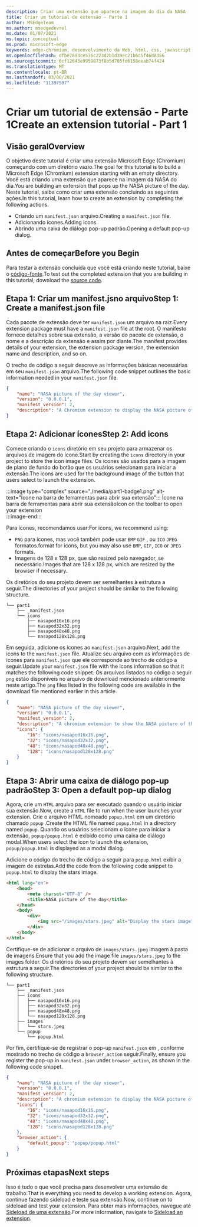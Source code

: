 ```yaml
---
description: Criar uma extensão que aparece na imagem do dia da NASA
title: Criar um tutorial de extensão - Parte 1
author: MSEdgeTeam
ms.author: msedgedevrel
ms.date: 01/07/2021
ms.topic: conceptual
ms.prod: microsoft-edge
keywords: edge-chromium, desenvolvimento da Web, html, css, javascript, desenvolvedor, extensões
ms.openlocfilehash: dfbe7893ce576c223d2b1d39ec21b6c5f46d8356
ms.sourcegitcommit: 6cf12643e9959873f8b5d785fd6158eeab74f424
ms.translationtype: MT
ms.contentlocale: pt-BR
ms.lasthandoff: 03/06/2021
ms.locfileid: "11397507"
---
```

# <a name="create-an-extension-tutorial---part-1"></a><span data-ttu-id="8fd1f-104">Criar um tutorial de extensão - Parte 1</span><span class="sxs-lookup"><span data-stu-id="8fd1f-104">Create an extension tutorial - Part 1</span></span>  

## <a name="overview"></a><span data-ttu-id="8fd1f-105">Visão geral</span><span class="sxs-lookup"><span data-stu-id="8fd1f-105">Overview</span></span>  

<span data-ttu-id="8fd1f-106">O objetivo deste tutorial é criar uma extensão Microsoft Edge (Chromium) começando com um diretório vazio.</span><span class="sxs-lookup"><span data-stu-id="8fd1f-106">The goal for this tutorial is to build a Microsoft Edge (Chromium) extension starting with an empty directory.</span></span>  <span data-ttu-id="8fd1f-107">Você está criando uma extensão que aparece na imagem da NASA do dia.</span><span class="sxs-lookup"><span data-stu-id="8fd1f-107">You are building an extension that pops up the NASA picture of the day.</span></span> <span data-ttu-id="8fd1f-108">Neste tutorial, saiba como criar uma extensão concluindo as seguintes ações.</span><span class="sxs-lookup"><span data-stu-id="8fd1f-108">In this tutorial, learn how to create an extension by completing the following actions.</span></span>  

*   <span data-ttu-id="8fd1f-109">Criando um `manifest.json` arquivo.</span><span class="sxs-lookup"><span data-stu-id="8fd1f-109">Creating a `manifest.json` file.</span></span>  
*   <span data-ttu-id="8fd1f-110">Adicionando ícones.</span><span class="sxs-lookup"><span data-stu-id="8fd1f-110">Adding icons.</span></span>  
*   <span data-ttu-id="8fd1f-111">Abrindo uma caixa de diálogo pop-up padrão.</span><span class="sxs-lookup"><span data-stu-id="8fd1f-111">Opening a default pop-up dialog.</span></span>  

## <a name="before-you-begin"></a><span data-ttu-id="8fd1f-112">Antes de começar</span><span class="sxs-lookup"><span data-stu-id="8fd1f-112">Before you Begin</span></span>

<span data-ttu-id="8fd1f-113">Para testar a extensão concluída que você está criando neste tutorial, baixe o [código-fonte][ArchiveExtensionGettingStartedPart1].</span><span class="sxs-lookup"><span data-stu-id="8fd1f-113">To test out the completed extension that you are building in this tutorial, download the [source code][ArchiveExtensionGettingStartedPart1].</span></span>  

## <a name="step-1-create-a-manifestjson-file"></a><span data-ttu-id="8fd1f-114">Etapa 1: Criar um manifest.jsno arquivo</span><span class="sxs-lookup"><span data-stu-id="8fd1f-114">Step 1: Create a manifest.json file</span></span>

<span data-ttu-id="8fd1f-115">Cada pacote de extensão deve ter `manifest.json` um arquivo na raiz.</span><span class="sxs-lookup"><span data-stu-id="8fd1f-115">Every extension package must have a `manifest.json` file at the root.</span></span>  <span data-ttu-id="8fd1f-116">O manifesto fornece detalhes sobre sua extensão, a versão do pacote de extensão, o nome e a descrição da extensão e assim por diante.</span><span class="sxs-lookup"><span data-stu-id="8fd1f-116">The manifest provides details of your extension, the extension package version, the extension name and description, and so on.</span></span>  

<span data-ttu-id="8fd1f-117">O trecho de código a seguir descreve as informações básicas necessárias em seu `manifest.json` arquivo.</span><span class="sxs-lookup"><span data-stu-id="8fd1f-117">The following code snippet outlines the basic information needed in your `manifest.json` file.</span></span>  

```json
{
    "name": "NASA picture of the day viewer",
    "version": "0.0.0.1",
    "manifest_version": 2,
    "description": "A Chromium extension to display the NASA picture of the day."
}
```  

## <a name="step-2-add-icons"></a><span data-ttu-id="8fd1f-118">Etapa 2: Adicionar ícones</span><span class="sxs-lookup"><span data-stu-id="8fd1f-118">Step 2: Add icons</span></span>  

<span data-ttu-id="8fd1f-119">Comece criando o `icons` diretório em seu projeto para armazenar os arquivos de imagem do ícone.</span><span class="sxs-lookup"><span data-stu-id="8fd1f-119">Start by creating the `icons` directory in your project to store the icon image files.</span></span>  <span data-ttu-id="8fd1f-120">Os ícones são usados para a imagem de plano de fundo do botão que os usuários selecionam para iniciar a extensão.</span><span class="sxs-lookup"><span data-stu-id="8fd1f-120">The icons are used for the background image of the button that users select to launch the extension.</span></span>  

:::image type="complex" source="./media/part1-badge1.png" alt-text="Ícone na barra de ferramentas para abrir sua extensão":::
   <span data-ttu-id="8fd1f-122">Ícone na barra de ferramentas para abrir sua extensão</span><span class="sxs-lookup"><span data-stu-id="8fd1f-122">Icon on the toolbar to open your extension</span></span>  
:::image-end:::  

<span data-ttu-id="8fd1f-123">Para ícones, recomendamos usar:</span><span class="sxs-lookup"><span data-stu-id="8fd1f-123">For icons, we recommend using:</span></span> 
*   `PNG` <span data-ttu-id="8fd1f-124">para ícones, mas você também pode usar `BMP` `GIF` , ou `ICO` `JPEG` formatos.</span><span class="sxs-lookup"><span data-stu-id="8fd1f-124">format for icons, but you may also use `BMP`, `GIF`, `ICO` or `JPEG` formats.</span></span>  
*   <span data-ttu-id="8fd1f-125">Imagens de 128 x 128 px, que são resized pelo navegador, se necessário.</span><span class="sxs-lookup"><span data-stu-id="8fd1f-125">Images that are 128 x 128 px, which are resized by the browser if necessary.</span></span>  

<span data-ttu-id="8fd1f-126">Os diretórios do seu projeto devem ser semelhantes à estrutura a seguir.</span><span class="sxs-lookup"><span data-stu-id="8fd1f-126">The directories of your project should be similar to the following structure.</span></span>   

```shell
└── part1
    ├── _manifest.json
    └── icons
        ├── nasapod16x16.png
        ├── nasapod32x32.png
        ├── nasapod48x48.png
        └── nasapod128x128.png
```  

<span data-ttu-id="8fd1f-127">Em seguida, adicione os ícones ao `manifest.json` arquivo.</span><span class="sxs-lookup"><span data-stu-id="8fd1f-127">Next, add the icons to the `manifest.json` file.</span></span> <span data-ttu-id="8fd1f-128">Atualize seu arquivo com as informações de ícones para `manifest.json` que ele corresponde ao trecho de código a seguir.</span><span class="sxs-lookup"><span data-stu-id="8fd1f-128">Update your `manifest.json` file with the icons information so that it matches the following code snippet.</span></span> <span data-ttu-id="8fd1f-129">Os arquivos listados no código a seguir `png` estão disponíveis no arquivo de download mencionado anteriormente neste artigo.</span><span class="sxs-lookup"><span data-stu-id="8fd1f-129">The `png` files listed in the following code are available in the download file mentioned earlier in this article.</span></span>  

```json
{
    "name": "NASA picture of the day viewer",
    "version": "0.0.0.1",
    "manifest_version": 2,
    "description": "A chromium extension to show the NASA picture of the day.",
    "icons": {
        "16": "icons/nasapod16x16.png",
        "32": "icons/nasapod32x32.png",
        "48": "icons/nasapod48x48.png",
        "128": "icons/nasapod128x128.png"
    }
}
```  

## <a name="step-3-open-a-default-pop-up-dialog"></a><span data-ttu-id="8fd1f-130">Etapa 3: Abrir uma caixa de diálogo pop-up padrão</span><span class="sxs-lookup"><span data-stu-id="8fd1f-130">Step 3: Open a default pop-up dialog</span></span>  

<span data-ttu-id="8fd1f-131">Agora, crie um `HTML` arquivo para ser executado quando o usuário iniciar sua extensão.</span><span class="sxs-lookup"><span data-stu-id="8fd1f-131">Now, create a `HTML` file to run when the user launches your extension.</span></span>  <span data-ttu-id="8fd1f-132">Crie o arquivo HTML nomeado `popup.html` em um diretório chamado `popup` .</span><span class="sxs-lookup"><span data-stu-id="8fd1f-132">Create the HTML file named `popup.html` in a directory named `popup`.</span></span>  <span data-ttu-id="8fd1f-133">Quando os usuários selecionam o ícone para iniciar a extensão, `popup/popup.html` é exibido como uma caixa de diálogo modal.</span><span class="sxs-lookup"><span data-stu-id="8fd1f-133">When users select the icon to launch the extension, `popup/popup.html` is displayed as a modal dialog.</span></span>  

<span data-ttu-id="8fd1f-134">Adicione o código do trecho de código a seguir para `popup.html` exibir a imagem de estrelas.</span><span class="sxs-lookup"><span data-stu-id="8fd1f-134">Add the code from the following code snippet to `popup.html` to display the stars image.</span></span>  

```html
<html lang="en">
    <head>
        <meta charset="UTF-8" />
        <title>NASA picture of the day</title>
    </head>
    <body>
        <div>
            <img src="/images/stars.jpeg" alt="Display the stars image" />
        </div>
    </body>
</html>
```  

<span data-ttu-id="8fd1f-135">Certifique-se de adicionar o arquivo de `images/stars.jpeg` imagem à pasta de imagens.</span><span class="sxs-lookup"><span data-stu-id="8fd1f-135">Ensure that you add the image file `images/stars.jpeg` to the images folder.</span></span>  <span data-ttu-id="8fd1f-136">Os diretórios do seu projeto devem ser semelhantes à estrutura a seguir.</span><span class="sxs-lookup"><span data-stu-id="8fd1f-136">The directories of your project should be similar to the following structure.</span></span>   

```shell
└── part1
    ├── _manifest.json
    ├── icons
    │   ├── nasapod16x16.png
    │   ├── nasapod32x32.png
    │   ├── nasapod48x48.png
    │   └── nasapod128x128.png
    ├── images
    │   └── stars.jpeg
    └── popup
        └── popup.html
```  

<span data-ttu-id="8fd1f-137">Por fim, certifique-se de registrar o pop-up `manifest.json` em , conforme mostrado no trecho de código a `browser_action` seguir.</span><span class="sxs-lookup"><span data-stu-id="8fd1f-137">Finally, ensure you register the pop-up in `manifest.json` under `browser_action`, as shown in the following code snippet.</span></span>  

```json
{
    "name": "NASA picture of the day viewer",
    "version": "0.0.0.1",
    "manifest_version": 2,
    "description": "A chromium extension to display the NASA picture of the day.",
    "icons": {
        "16": "icons/nasapod16x16.png",
        "32": "icons/nasapod32x32.png",
        "48": "icons/nasapod48x48.png",
        "128": "icons/nasapod128x128.png"
    },
    "browser_action": {
        "default_popup": "popup/popup.html"
    }
}
```  

## <a name="next-steps"></a><span data-ttu-id="8fd1f-138">Próximas etapas</span><span class="sxs-lookup"><span data-stu-id="8fd1f-138">Next steps</span></span>
<span data-ttu-id="8fd1f-139">Isso é tudo o que você precisa para desenvolver uma extensão de trabalho.</span><span class="sxs-lookup"><span data-stu-id="8fd1f-139">That is everything you need to develop a working extension.</span></span>  <span data-ttu-id="8fd1f-140">Agora, continue fazendo sideload e teste sua extensão.</span><span class="sxs-lookup"><span data-stu-id="8fd1f-140">Now, continue on to sideload and test your extension.</span></span> <span data-ttu-id="8fd1f-141">Para obter mais informações, navegue até [Sideload de uma extensão][TestExtensionSideload].</span><span class="sxs-lookup"><span data-stu-id="8fd1f-141">For more information, navigate to [Sideload an extension][TestExtensionSideload].</span></span>  

<!-- image links -->  

<!--[ImagePart1Heirarchy]: ./media/part1-heirarchy.png "Directory Structure"  -->  
<!--[ImagePart1Badge1]: ./media/part1-badge1.png "Toolbar Badge Icon"  -->  
<!--[ImagePart1Heirarchy1]: ./media/part1-heirarchy1.png "Directory Structure for Extension"  -->  
<!--[ImagePart1Threedots]: ./media/part1-threedots.png "Choose Extensions"  -->  
<!--[ImagePart1DevelopermodeToggle]: ./media/part1-developermode-toggle.png "Enable Developer Mode"  -->  
<!--[ImagePart1InstalledExtension]: ./media/part1-installed-extension.png "Installed Extensions"  -->  

<!-- links -->  

[ArchiveExtensionGettingStartedPart1]: https://github.com/MicrosoftEdge/MicrosoftEdge-Extensions-Demos/tree/master/extension-getting-started-part1/part1 "Fonte de pacote de extensão concluída | Microsoft Docs"

[TestExtensionSideload]: ./extension-sideloading.md "Teste sua extensão (Sideloading) | Microsoft Docs"
